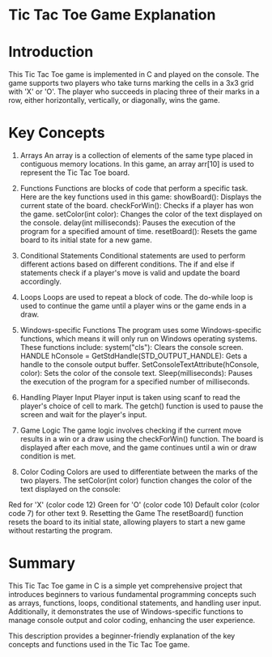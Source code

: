 # Tic Tac Toe Game Explanation

# Introduction
This Tic Tac Toe game is implemented in C and played on the console. The game supports two players who take turns marking the cells in a 3x3 grid with 'X' or 'O'. The player who succeeds in placing three of their marks in a row, either horizontally, vertically, or diagonally, wins the game.

# Key Concepts
1. Arrays
An array is a collection of elements of the same type placed in contiguous memory locations. In this game, an array arr[10] is used to represent the Tic Tac Toe board.

2. Functions
Functions are blocks of code that perform a specific task. Here are the key functions used in this game:
showBoard(): Displays the current state of the board.
checkForWin(): Checks if a player has won the game.
setColor(int color): Changes the color of the text displayed on the console.
delay(int milliseconds): Pauses the execution of the program for a specified amount of time.
resetBoard(): Resets the game board to its initial state for a new game.

3. Conditional Statements
Conditional statements are used to perform different actions based on different conditions. The if and else if statements check if a player's move is valid and update the board accordingly.

4. Loops
Loops are used to repeat a block of code. The do-while loop is used to continue the game until a player wins or the game ends in a draw.

5. Windows-specific Functions
The program uses some Windows-specific functions, which means it will only run on Windows operating systems. These functions include:
system("cls"): Clears the console screen.
HANDLE hConsole = GetStdHandle(STD_OUTPUT_HANDLE): Gets a handle to the console output buffer.
SetConsoleTextAttribute(hConsole, color): Sets the color of the console text.
Sleep(milliseconds): Pauses the execution of the program for a specified number of milliseconds.

7. Handling Player Input
Player input is taken using scanf to read the player's choice of cell to mark. The getch() function is used to pause the screen and wait for the player's input.

8. Game Logic
The game logic involves checking if the current move results in a win or a draw using the checkForWin() function. The board is displayed after each move, and the game continues until a win or draw condition is met.

9. Color Coding
Colors are used to differentiate between the marks of the two players. The setColor(int color) function changes the color of the text displayed on the console:

Red for 'X' (color code 12)
Green for 'O' (color code 10)
Default color (color code 7) for other text
9. Resetting the Game
The resetBoard() function resets the board to its initial state, allowing players to start a new game without restarting the program.

# Summary
This Tic Tac Toe game in C is a simple yet comprehensive project that introduces beginners to various fundamental programming concepts such as arrays, functions, loops, conditional statements, and handling user input. Additionally, it demonstrates the use of Windows-specific functions to manage console output and color coding, enhancing the user experience.

This description provides a beginner-friendly explanation of the key concepts and functions used in the Tic Tac Toe game.
